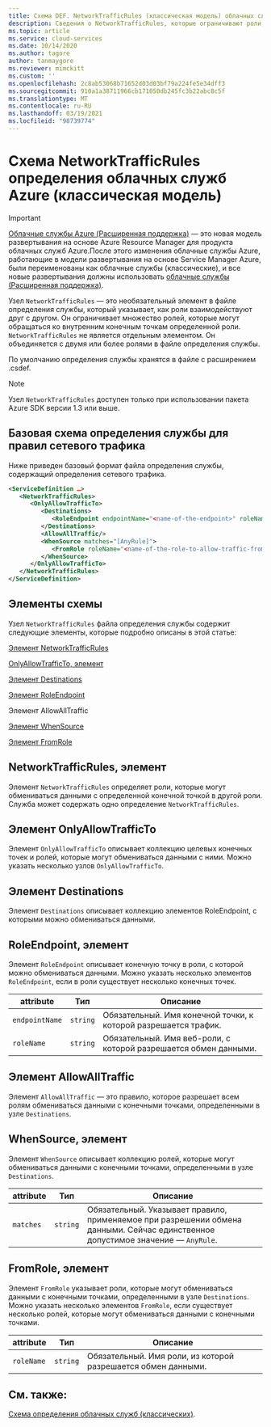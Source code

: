 ```yaml
---
title: Схема DEF. NetworkTrafficRules (классическая модель) облачных служб Azure | Документация Майкрософт
description: Сведения о NetworkTrafficRules, которые ограничивают роли, которые могут получать доступ к внутренним конечным точкам роли. Он сочетается с ролями в файле определения службы.
ms.topic: article
ms.service: cloud-services
ms.date: 10/14/2020
ms.author: tagore
author: tanmaygore
ms.reviewer: mimckitt
ms.custom: ''
ms.openlocfilehash: 2c8ab53068b71652d03d03bf79a224fe5e34dff3
ms.sourcegitcommit: 910a1a38711966cb171050db245fc3b22abc8c5f
ms.translationtype: MT
ms.contentlocale: ru-RU
ms.lasthandoff: 03/19/2021
ms.locfileid: "98739774"
---
```

# <a name="azure-cloud-services-classic-definition-networktrafficrules-schema"></a>Схема NetworkTrafficRules определения облачных служб Azure (классическая модель)

> [!IMPORTANT]
> [Облачные службы Azure (Расширенная поддержка)](../cloud-services-extended-support/overview.md) — это новая модель развертывания на основе Azure Resource Manager для продукта облачных служб Azure.После этого изменения облачные службы Azure, работающие в модели развертывания на основе Service Manager Azure, были переименованы как облачные службы (классические), и все новые развертывания должны использовать [облачные службы (Расширенная поддержка)](../cloud-services-extended-support/overview.md).

Узел `NetworkTrafficRules` — это необязательный элемент в файле определения службы, который указывает, как роли взаимодействуют друг с другом. Он ограничивает множество ролей, которые могут обращаться ко внутренним конечным точкам определенной роли. `NetworkTrafficRules` не является отдельным элементом. Он объединяется с двумя или более ролями в файле определения службы.

По умолчанию определения службы хранятся в файле с расширением .csdef.

> [!NOTE]
>  Узел `NetworkTrafficRules` доступен только при использовании пакета Azure SDK версии 1.3 или выше.

## <a name="basic-service-definition-schema-for-the-network-traffic-rules"></a>Базовая схема определения службы для правил сетевого трафика
Ниже приведен базовый формат файла определения службы, содержащий определения сетевого трафика.

```xml
<ServiceDefinition …>
   <NetworkTrafficRules>
      <OnlyAllowTrafficTo>
         <Destinations>
            <RoleEndpoint endpointName="<name-of-the-endpoint>" roleName="<name-of-the-role-containing-the-endpoint>"/>
         </Destinations>
         <AllowAllTraffic/>
         <WhenSource matches="[AnyRule]">
            <FromRole roleName="<name-of-the-role-to-allow-traffic-from>"/>
         </WhenSource>
      </OnlyAllowTrafficTo>
   </NetworkTrafficRules>
</ServiceDefinition>
```

## <a name="schema-elements"></a>Элементы схемы
Узел `NetworkTrafficRules` файла определения службы содержит следующие элементы, которые подробно описаны в этой статье:

[Элемент NetworkTrafficRules](#NetworkTrafficRules)

[OnlyAllowTrafficTo, элемент](#OnlyAllowTrafficTo)

[Элемент Destinations](#Destinations)

[Элемент RoleEndpoint](#RoleEndpoint)

Элемент AllowAllTraffic

[Элемент WhenSource](#WhenSource)

[Элемент FromRole](#FromRole)

##  <a name="networktrafficrules-element"></a><a name="NetworkTrafficRules"></a> NetworkTrafficRules, элемент
Элемент `NetworkTrafficRules` определяет роли, которые могут обмениваться данными с определенной конечной точкой в другой роли. Служба может содержать одно определение `NetworkTrafficRules`.

##  <a name="onlyallowtrafficto-element"></a><a name="OnlyAllowTrafficTo"></a> Элемент OnlyAllowTrafficTo
Элемент `OnlyAllowTrafficTo` описывает коллекцию целевых конечных точек и ролей, которые могут обмениваться данными с ними. Можно указать несколько узлов `OnlyAllowTrafficTo`.

##  <a name="destinations-element"></a><a name="Destinations"></a> Элемент Destinations
Элемент `Destinations` описывает коллекцию элементов RoleEndpoint, с которыми можно обмениваться данными.

##  <a name="roleendpoint-element"></a><a name="RoleEndpoint"></a> RoleEndpoint, элемент
Элемент `RoleEndpoint` описывает конечную точку в роли, с которой можно обмениваться данными. Можно указать несколько элементов `RoleEndpoint`, если в роли существует несколько конечных точек.

| attribute      | Тип     | Описание |
| -------------- | -------- | ----------- |
| `endpointName` | `string` | Обязательный. Имя конечной точки, к которой разрешается трафик.|
| `roleName`     | `string` | Обязательный. Имя веб-роли, с которой разрешается обмен данными.|

## <a name="allowalltraffic-element"></a>Элемент AllowAllTraffic
Элемент `AllowAllTraffic` — это правило, которое разрешает всем ролям обмениваться данными с конечными точками, определенными в узле `Destinations`.

##  <a name="whensource-element"></a><a name="WhenSource"></a> WhenSource, элемент
Элемент `WhenSource` описывает коллекцию ролей, которые могут обмениваться данными с конечными точками, определенными в узле `Destinations`.

| attribute | Тип     | Описание |
| --------- | -------- | ----------- |
| `matches` | `string` | Обязательный. Указывает правило, применяемое при разрешении обмена данными. Сейчас единственное допустимое значение — `AnyRule`.|
  
##  <a name="fromrole-element"></a><a name="FromRole"></a> FromRole, элемент
Элемент `FromRole` указывает роли, которые могут обмениваться данными с конечными точками, определенными в узле `Destinations`. Можно указать несколько элементов `FromRole`, если существует несколько ролей, которые могут обмениваться данными с конечными точками.

| attribute  | Тип     | Описание |
| ---------- | -------- | ----------- |
| `roleName` | `string` | Обязательный. Имя роли, из которой разрешается обмен данными.|

## <a name="see-also"></a>См. также:
[Схема определения облачных служб (классических)](schema-csdef-file.md).




